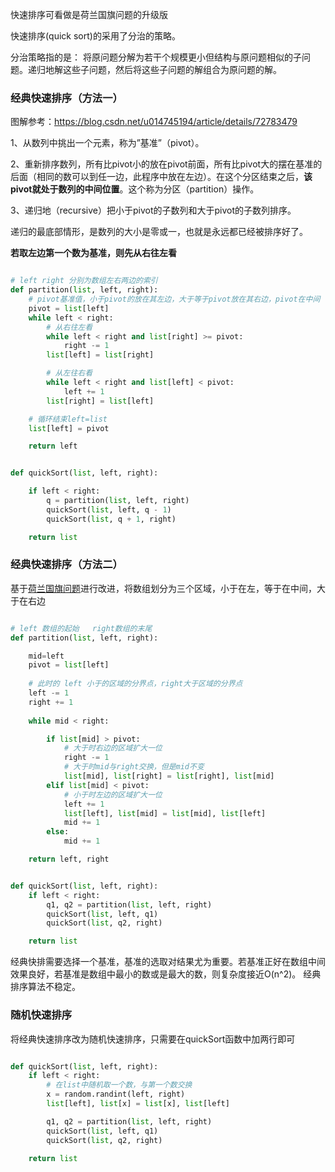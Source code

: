 快速排序可看做是荷兰国旗问题的升级版

快速排序(quick sort)的采用了分治的策略。

分治策略指的是：
将原问题分解为若干个规模更小但结构与原问题相似的子问题。递归地解这些子问题，然后将这些子问题的解组合为原问题的解。

### 经典快速排序（方法一）

图解参考：https://blog.csdn.net/u014745194/article/details/72783479

1、从数列中挑出一个元素，称为”基准”（pivot）。

2、重新排序数列，所有比pivot小的放在pivot前面，所有比pivot大的摆在基准的后面（相同的数可以到任一边，此程序中放在左边）。在这个分区结束之后，**该pivot就处于数列的中间位置**。这个称为分区（partition）操作。

3、递归地（recursive）把小于pivot的子数列和大于pivot的子数列排序。

递归的最底部情形，是数列的大小是零或一，也就是永远都已经被排序好了。

**若取左边第一个数为基准，则先从右往左看**
```python

# left right 分别为数组左右两边的索引
def partition(list, left, right):
    # pivot基准值，小于pivot的放在其左边，大于等于pivot放在其右边，pivot在中间
    pivot = list[left]
    while left < right:
        # 从右往左看
        while left < right and list[right] >= pivot:
            right -= 1
        list[left] = list[right]

        # 从左往右看
        while left < right and list[left] < pivot:
            left += 1
        list[right] = list[left]

    # 循环结束left=list
    list[left] = pivot

    return left


def quickSort(list, left, right):

    if left < right:
        q = partition(list, left, right)
        quickSort(list, left, q - 1)
        quickSort(list, q + 1, right)

    return list

```

### 经典快速排序（方法二）

基于[荷兰国旗问题](https://github.com/1273545169/Course_notes/blob/master/%E8%8D%B7%E5%85%B0%E5%9B%BD%E6%97%97%E9%97%AE%E9%A2%98.md)进行改进，将数组划分为三个区域，小于在左，等于在中间，大于在右边

```python

# left 数组的起始   right数组的末尾
def partition(list, left, right):

    mid=left
    pivot = list[left]
    
    # 此时的 left 小于的区域的分界点，right大于区域的分界点
    left -= 1
    right += 1
    
    while mid < right:

        if list[mid] > pivot:
            # 大于时右边的区域扩大一位
            right -= 1
            # 大于时mid与right交换，但是mid不变
            list[mid], list[right] = list[right], list[mid]
        elif list[mid] < pivot:
            # 小于时左边的区域扩大一位
            left += 1
            list[left], list[mid] = list[mid], list[left]
            mid += 1
        else:
            mid += 1

    return left, right


def quickSort(list, left, right):
    if left < right:
        q1, q2 = partition(list, left, right)
        quickSort(list, left, q1)
        quickSort(list, q2, right)

    return list

```

经典快排需要选择一个基准，基准的选取对结果尤为重要。若基准正好在数组中间效果良好，若基准是数组中最小的数或是最大的数，则复杂度接近O(n^2)。
经典排序算法不稳定。

### 随机快速排序

将经典快速排序改为随机快速排序，只需要在quickSort函数中加两行即可
```python

def quickSort(list, left, right):
    if left < right:
        # 在list中随机取一个数，与第一个数交换
        x = random.randint(left, right)
        list[left], list[x] = list[x], list[left]

        q1, q2 = partition(list, left, right)
        quickSort(list, left, q1)
        quickSort(list, q2, right)

    return list

```

